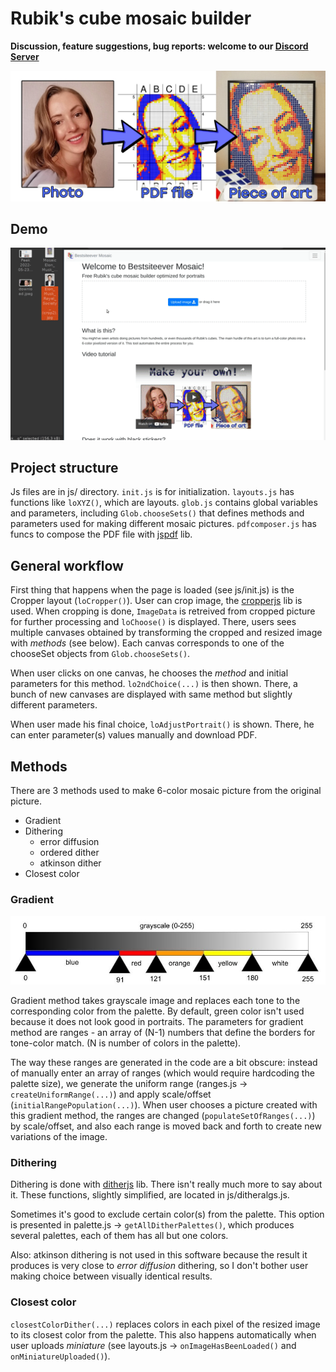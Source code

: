 # Rubik's cube mosaic builder

**Discussion, feature suggestions, bug reports: welcome to our [Discord Server](https://discord.gg/8psRGEvyEj)**

![](img/tutorial.jpg)

## Demo

![demo](img/demo.gif)

## Project structure
Js files are in js/ directory. `init.js` is for initialization. `layouts.js` has functions like `loXYZ()`, which are layouts. `glob.js` contains global variables and parameters, including `Glob.chooseSets()` that defines methods and parameters used for making different mosaic pictures. `pdfcomposer.js` has funcs to compose the PDF file with [jspdf](https://github.com/MrRio/jsPDF "jspdf") lib.

## General workflow

First thing that happens when the page is loaded (see js/init.js) is the Cropper layout (`loCropper()`). User can crop image, the [cropperjs](https://github.com/fengyuanchen/cropperjs "cropperjs") lib is used. When cropping is done, `ImageData` is retreived from cropped picture for further processing and `loChoose()` is displayed. There, users sees multiple canvases obtained by transforming the cropped and resized image with *methods* (see below). Each canvas corresponds to one of the chooseSet objects from `Glob.chooseSets()`.

When user clicks on one canvas, he chooses the *method* and initial parameters for this method. `lo2ndChoice(...)` is then shown. There, a bunch of new canvases are displayed with same method but slightly different parameters.

When user made his final choice, `loAdjustPortrait()` is shown. There, he can enter parameter(s) values manually and download PDF.

## Methods
There are 3 methods used to make 6-color mosaic picture from the original picture.

- Gradient
- Dithering
    - error diffusion
    - ordered dither
    - atkinson dither
- Closest color

### Gradient
![](img/gradient-howto.jpg)

Gradient method takes grayscale image and replaces each tone to the corresponding color from the palette. By default, green color isn't used because it does not look good in portraits. The parameters for gradient method are ranges - an array of (N-1) numbers that define the borders for tone-color match. (N is number of colors in the palette).

The way these ranges are generated in the code are a bit obscure: instead of manually enter an array of ranges (which would require hardcoding the palette size), we generate the uniform range (ranges.js -> `createUniformRange(...)`) and apply scale/offset (`initialRangePopulation(...)`). When user chooses a picture created with this gradient method, the ranges are changed (`populateSetOfRanges(...)`) by scale/offset, and also each range is moved back and forth to create new variations of the image.

### Dithering
Dithering is done with [ditherjs](https://danielepiccone.github.io/ditherjs/ "ditherjs") lib. There isn't really much more to say about it. These functions, slightly simplified, are located in js/ditheralgs.js.

Sometimes it's good to exclude certain color(s) from the palette. This option is presented in palette.js -> `getAllDitherPalettes()`, which produces several palettes, each of them has all but one colors.

Also: atkinson dithering is not used in this software because the result it produces is very close to *error diffusion* dithering, so I don't bother user making choice between visually identical results.

### Closest color
`closestColorDither(...)` replaces colors in each pixel of the resized image to its closest color from the palette. This also happens automatically when user uploads *miniature* (see layouts.js -> `onImageHasBeenLoaded()` and `onMiniatureUploaded()`).
